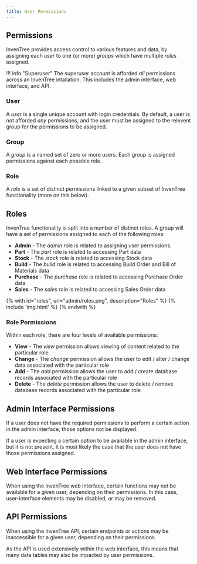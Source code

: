 ```yaml
---
title: User Permissions
---
```


## Permissions

InvenTree provides access control to various features and data, by assigning each *user* to one (or more) *groups* which have multiple *roles* assigned.

!!! info "Superuser"
    The superuser account is afforded *all* permissions across an InvenTree intallation. This includes the admin interface, web interface, and API.

### User

A *user* is a single unique account with login credentials. By default, a user is not afforded *any* permissions, and the user must be assigned to the relevent group for the permissions to be assigned.

### Group

A *group* is a named set of zero or more users. Each group is assigned permissions against each possible role.

### Role

A *role* is a set of distinct permissions linked to a given subset of InvenTree functionality (more on this below).

## Roles

InvenTree functionality is split into a number of distinct roles. A group will have a set of permissions assigned to each of the following roles:

- **Admin** - The *admin* role is related to assigning user permissions.
- **Part** - The *part* role is related to accessing Part data
- **Stock** - The *stock* role is related to accessing Stock data
- **Build** - The *build* role is related to accessing Build Order and Bill of Materials data
- **Purchase** - The *purchase* role is related to accessing Purchase Order data
- **Sales** - The *sales* role is related to accessing Sales Order data

{% with id="roles", url="admin/roles.png", description="Roles" %}
{% include 'img.html' %}
{% endwith %}

### Role Permissions

Within each role, there are four levels of available permissions:

- **View** - The *view* permission allows viewing of content related to the particular role
- **Change** - The *change* permission allows the user to edit / alter / change data associated with the particular role
- **Add** - The *add* permission allows the user to add / create database records associated with the particular role
- **Delete** - The *delete* permission allows the user to delete / remove database records associated with the particular role

## Admin Interface Permissions

If a user does not have the required permissions to perform a certain action in the admin interface, those options not be displayed.

If a user is expecting a certain option to be available in the admin interface, but it is not present, it is most likely the case that the user does not have those permissions assigned. 

## Web Interface Permissions

When using the InvenTree web interface, certain functions may not be available for a given user, depending on their permissions. In this case, user-interface elements may be disabled, or may be removed.

## API Permissions

When using the InvenTree API, certain endpoints or actions may be inaccessible for a given user, depending on their permissions.

As the API is used extensively within the web interface, this means that many data tables may also be impacted by user permissions.
